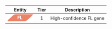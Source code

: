 |Entity|Tier|Description              |
|:----:|:----:|------------------------------|
|![FL](images/icons/FL_tier1.png) | 1 | High-confidence FL gene|
